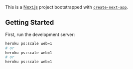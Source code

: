 This is a [Next.js](https://nextjs.org/) project bootstrapped with [`create-next-app`](https://github.com/vercel/next.js/tree/canary/packages/create-next-app).

## Getting Started

First, run the development server:

```bash
heroku ps:scale web=1
# or
heroku ps:scale web=1
# or
heroku ps:scale web=1
```
